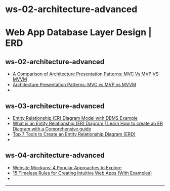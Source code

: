 # ws-02-architecture-advanced
# Web App Database Layer Design | ERD

## ws-02-architecture-advanced
- [A Comparison of Architecture Presentation Patterns: MVC Vs MVP VS MVVM](https://www.bacancytechnology.com/blog/mvc-vs-mvp-vs-mvvm)
- [Architecture Presentation Patterns: MVC vs MVP vs MVVM](https://www.thirdrocktechkno.com/blog/architecture-presentation-patterns-mvc-vs-mvp-vs-mvvm/)
- []()
## ws-03-architecture-advanced
- [Entity Relationship (ER) Diagram Model with DBMS Example](https://www.guru99.com/er-diagram-tutorial-dbms.html)
- [What is an Entity Relationship (ER) Diagram | Learn How to create an ER Diagram with a Comprehensive guide](https://creately.com/guides/er-diagrams-tutorial/)
- [Top 7 Tools to Create an Entity Relationship Diagram (ERD)](https://trevor.io/blog/top-7-entity-relationship-diagram-tools/)
- []()
## ws-04-architecture-advanced
- [Website Mockups: 4 Popular Approaches to Explore](https://www.creativebloq.com/ux/3-way-create-website-mockups-11513936)
- [15 Timeless Rules for Creating Intuitive Web Apps (With Examples)](https://designforfounders.com/web-app-ux/)
- []()

___


